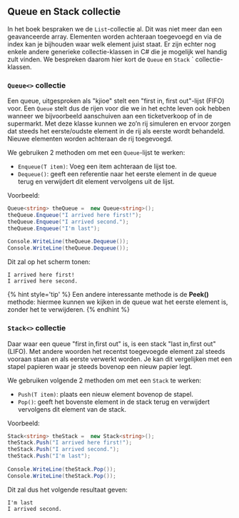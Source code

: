 ## Queue en Stack collectie

In het boek bespraken we de ``List``-collectie al. Dit was niet meer dan een geavanceerde array. Elementen worden achteraan toegevoegd en via de index kan je bijhouden waar welk element juist staat. Er zijn echter nog enkele andere generieke collectie-klassen in C# die je mogelijk wel handig zult vinden. We bespreken daarom hier kort de ``Queue`` en ``Stack`` ` collectie-klassen. 


### ``Queue<>`` collectie
Een queue, uitgesproken als "kjioe" stelt een "first in, first out"-lijst (FIFO) voor. Een ``Queue`` stelt dus de rijen voor die we in het echte leven ook hebben wanneer we bijvoorbeeld aanschuiven aan een ticketverkoop of in de supermarkt. Met deze klasse kunnen we zo’n rij simuleren en ervoor zorgen dat steeds het eerste/oudste element in de rij als eerste wordt behandeld. Nieuwe elementen worden achteraan de rij toegevoegd.

We gebruiken 2 methoden om met een ``Queue``-lijst te werken:

* ``Enqueue(T item)``: Voeg een item achteraan de lijst toe.
* ``Dequeue()``: geeft een referentie naar het eerste element in de queue terug en verwijdert dit element vervolgens uit de lijst.

Voorbeeld:

```csharp
Queue<string> theQueue =  new Queue<string>();
theQueue.Enqueue("I arrived here first!");
theQueue.Enqueue("I arrived second.");
theQueue.Enqueue("I'm last");
 
Console.WriteLine(theQueue.Dequeue());
Console.WriteLine(theQueue.Dequeue());
```

Dit zal op het scherm tonen:
```
I arrived here first!
I arrived here second.
```

{% hint style='tip' %}
Een andere interessante methode is de **Peek()** methode: hiermee kunnen we kijken in de queue wat het eerste element is, zonder het te verwijderen.
{% endhint %}

### ``Stack<>`` collectie
Daar waar een queue "first in,first out" is, is een stack "last in,first out" (LIFO). Met andere woorden het recentst toegevoegde element zal steeds vooraan staan en als eerste verwerkt worden. Je kan dit vergelijken met een stapel papieren waar je steeds bovenop een nieuw papier legt.

We gebruiken volgende 2 methoden om met een ``Stack`` te werken:

* ``Push(T item)``: plaats een nieuw element bovenop de stapel.
* ``Pop()``: geeft het bovenste element in de stack terug en verwijdert vervolgens dit element van de stack.

Voorbeeld:

```csharp
Stack<string> theStack =  new Stack<string>();
theStack.Push("I arrived here first!");
theStack.Push("I arrived second.");
theStack.Push("I'm last");
 
Console.WriteLine(theStack.Pop());
Console.WriteLine(theStack.Pop());
```
Dit zal dus het volgende resultaat geven:
```
I'm last
I arrived second.
``` 
